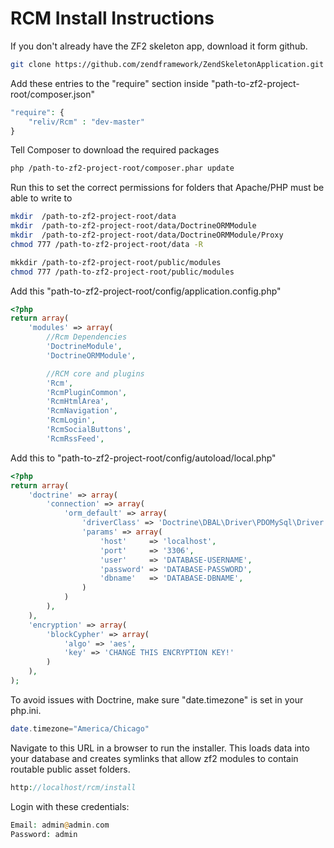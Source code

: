 RCM Install Instructions
==============

If you don't already have the ZF2 skeleton app, download it form github.
```bash
git clone https://github.com/zendframework/ZendSkeletonApplication.git
```


Add these entries to the "require" section inside "path-to-zf2-project-root/composer.json"
```php
"require": {
    "reliv/Rcm" : "dev-master"
}
```


Tell Composer to download the required packages
```bash
php /path-to-zf2-project-root/composer.phar update
```


Run this to set the correct permissions for folders that Apache/PHP must be able to write to
```bash
mkdir  /path-to-zf2-project-root/data
mkdir  /path-to-zf2-project-root/data/DoctrineORMModule
mkdir  /path-to-zf2-project-root/data/DoctrineORMModule/Proxy
chmod 777 /path-to-zf2-project-root/data -R

mkkdir /path-to-zf2-project-root/public/modules
chmod 777 /path-to-zf2-project-root/public/modules
```


Add this "path-to-zf2-project-root/config/application.config.php"
```php
<?php
return array(
    'modules' => array(
        //Rcm Dependencies
        'DoctrineModule',
        'DoctrineORMModule',

        //RCM core and plugins
        'Rcm',
        'RcmPluginCommon',
        'RcmHtmlArea',
        'RcmNavigation',
        'RcmLogin',
        'RcmSocialButtons',
        'RcmRssFeed',
```


Add this to "path-to-zf2-project-root/config/autoload/local.php"
```php
<?php
return array(
    'doctrine' => array(
        'connection' => array(
            'orm_default' => array(
                'driverClass' => 'Doctrine\DBAL\Driver\PDOMySql\Driver',
                'params' => array(
                    'host'     => 'localhost',
                    'port'     => '3306',
                    'user'     => 'DATABASE-USERNAME',
                    'password' => 'DATABASE-PASSWORD',
                    'dbname'   => 'DATABASE-DBNAME',
                )
            )
        ),
    ),
    'encryption' => array(
        'blockCypher' => array(
            'algo' => 'aes',
            'key' => 'CHANGE THIS ENCRYPTION KEY!'
        )
    ),
);
```


To avoid issues with Doctrine, make sure "date.timezone" is set in your php.ini.

```php
date.timezone="America/Chicago"
```


Navigate to this URL in a browser to run the installer. This loads data into your database and creates symlinks that allow zf2 modules to contain routable public asset folders.
```php
http://localhost/rcm/install
```


Login with these credentials:
```php
Email: admin@admin.com
Password: admin
```